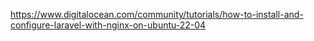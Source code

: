 https://www.digitalocean.com/community/tutorials/how-to-install-and-configure-laravel-with-nginx-on-ubuntu-22-04
